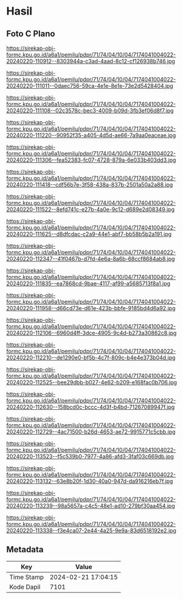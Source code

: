 # Hasil

## Foto C Plano

https://sirekap-obj-formc.kpu.go.id/a6a1/pemilu/pdpr/71/74/04/10/04/7174041004022-20240220-110912--8303944a-c3ad-4aad-8c12-cf126938b746.jpg

https://sirekap-obj-formc.kpu.go.id/a6a1/pemilu/pdpr/71/74/04/10/04/7174041004022-20240220-111011--0daec756-59ca-4e1e-8e1e-73e2d5428404.jpg

https://sirekap-obj-formc.kpu.go.id/a6a1/pemilu/pdpr/71/74/04/10/04/7174041004022-20240220-111108--02c3578c-bec3-4009-b09d-3fb3ef06d8f7.jpg

https://sirekap-obj-formc.kpu.go.id/a6a1/pemilu/pdpr/71/74/04/10/04/7174041004022-20240220-111220--90952f35-a405-4d5d-ae66-7a9aa0eaceae.jpg

https://sirekap-obj-formc.kpu.go.id/a6a1/pemilu/pdpr/71/74/04/10/04/7174041004022-20240220-111306--fea52383-fc07-4728-879a-6e033b403dd3.jpg

https://sirekap-obj-formc.kpu.go.id/a6a1/pemilu/pdpr/71/74/04/10/04/7174041004022-20240220-111418--cdf56b7e-3f58-438a-837b-2501a50a2a88.jpg

https://sirekap-obj-formc.kpu.go.id/a6a1/pemilu/pdpr/71/74/04/10/04/7174041004022-20240220-111522--8efd741c-e27b-4a0e-9c12-d689e2d08349.jpg

https://sirekap-obj-formc.kpu.go.id/a6a1/pemilu/pdpr/71/74/04/10/04/7174041004022-20240220-111625--d8dfcdac-c2a9-44e1-abf7-bb58b5b2a191.jpg

https://sirekap-obj-formc.kpu.go.id/a6a1/pemilu/pdpr/71/74/04/10/04/7174041004022-20240220-112347--41f0467b-d7fd-4e6a-8a6b-68ccf8684ab8.jpg

https://sirekap-obj-formc.kpu.go.id/a6a1/pemilu/pdpr/71/74/04/10/04/7174041004022-20240220-111835--ea7868cd-9bae-4117-af99-a5685713f8a1.jpg

https://sirekap-obj-formc.kpu.go.id/a6a1/pemilu/pdpr/71/74/04/10/04/7174041004022-20240220-111958--d66cd73e-d61e-423b-bbfe-9185bd4d6a92.jpg

https://sirekap-obj-formc.kpu.go.id/a6a1/pemilu/pdpr/71/74/04/10/04/7174041004022-20240220-112106--6960d4ff-3dce-4905-9c4d-b273a30862c8.jpg

https://sirekap-obj-formc.kpu.go.id/a6a1/pemilu/pdpr/71/74/04/10/04/7174041004022-20240220-112210--de1290e0-bf5b-4c7f-809c-b4e4e373b04d.jpg

https://sirekap-obj-formc.kpu.go.id/a6a1/pemilu/pdpr/71/74/04/10/04/7174041004022-20240220-112525--bee29dbb-b027-4e62-b209-e168fac0b706.jpg

https://sirekap-obj-formc.kpu.go.id/a6a1/pemilu/pdpr/71/74/04/10/04/7174041004022-20240220-112630--158bcd0c-bccc-4d3f-b4bd-71267089947f.jpg

https://sirekap-obj-formc.kpu.go.id/a6a1/pemilu/pdpr/71/74/04/10/04/7174041004022-20240220-112729--4ac71500-b26d-4653-ae72-9915771c5cbb.jpg

https://sirekap-obj-formc.kpu.go.id/a6a1/pemilu/pdpr/71/74/04/10/04/7174041004022-20240220-113523--f5c539b0-7977-4a86-afd3-3faf03c669db.jpg

https://sirekap-obj-formc.kpu.go.id/a6a1/pemilu/pdpr/71/74/04/10/04/7174041004022-20240220-113132--63e8b20f-1d30-40a0-947d-da916216eb7f.jpg

https://sirekap-obj-formc.kpu.go.id/a6a1/pemilu/pdpr/71/74/04/10/04/7174041004022-20240220-113239--98a5657a-c4c5-48e1-ad10-279bf30aa454.jpg

https://sirekap-obj-formc.kpu.go.id/a6a1/pemilu/pdpr/71/74/04/10/04/7174041004022-20240220-113338--f3e4ca07-2e44-4a25-9e9a-83d6518192e2.jpg


## Metadata

| Key        | Value               |
| ---------- | ------------------- |
| Time Stamp | 2024-02-21 17:04:15 |
| Kode Dapil | 7101                |



